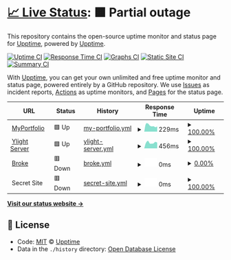 # [📈 Live Status](https://demo.upptime.js.org): <!--live status--> **🟧 Partial outage**

This repository contains the open-source uptime monitor and status page for [Upptime](https://upptime.js.org), powered by [Upptime](https://github.com/upptime/upptime).

[![Uptime CI](https://github.com/koj-co/upptime/workflows/Uptime%20CI/badge.svg)](https://github.com/koj-co/upptime/actions?query=workflow%3A%22Uptime+CI%22)
[![Response Time CI](https://github.com/koj-co/upptime/workflows/Response%20Time%20CI/badge.svg)](https://github.com/koj-co/upptime/actions?query=workflow%3A%22Response+Time+CI%22)
[![Graphs CI](https://github.com/koj-co/upptime/workflows/Graphs%20CI/badge.svg)](https://github.com/koj-co/upptime/actions?query=workflow%3A%22Graphs+CI%22)
[![Static Site CI](https://github.com/koj-co/upptime/workflows/Static%20Site%20CI/badge.svg)](https://github.com/koj-co/upptime/actions?query=workflow%3A%22Static+Site+CI%22)
[![Summary CI](https://github.com/koj-co/upptime/workflows/Summary%20CI/badge.svg)](https://github.com/koj-co/upptime/actions?query=workflow%3A%22Summary+CI%22)

With [Upptime](https://upptime.js.org), you can get your own unlimited and free uptime monitor and status page, powered entirely by a GitHub repository. We use [Issues](https://github.com/upptime/upptime/issues) as incident reports, [Actions](https://github.com/upptime/upptime/actions) as uptime monitors, and [Pages](https://demo.upptime.js.org) for the status page.

<!--start: status pages-->
<!-- This summary is generated by Upptime (https://github.com/upptime/upptime) -->
<!-- Do not edit this manually, your changes will be overwritten -->
<!-- prettier-ignore -->
| URL | Status | History | Response Time | Uptime |
| --- | ------ | ------- | ------------- | ------ |
| <img alt="" src="https://favicons.githubusercontent.com/creativeshi.com" height="13"> [MyPortfolio](https://creativeshi.com) | 🟩 Up | [my-portfolio.yml](https://github.com/ShivamJoker/Monitor/commits/master/history/my-portfolio.yml) | <details><summary><img alt="Response time graph" src="./graphs/my-portfolio/response-time-week.png" height="20"> 229ms</summary><br><a href="https://demo.upptime.js.org/history/my-portfolio"><img alt="Response time 200" src="https://img.shields.io/endpoint?url=https%3A%2F%2Fraw.githubusercontent.com%2FShivamJoker%2FMonitor%2Fmaster%2Fapi%2Fmy-portfolio%2Fresponse-time.json"></a><br><a href="https://demo.upptime.js.org/history/my-portfolio"><img alt="24-hour response time 234" src="https://img.shields.io/endpoint?url=https%3A%2F%2Fraw.githubusercontent.com%2FShivamJoker%2FMonitor%2Fmaster%2Fapi%2Fmy-portfolio%2Fresponse-time-day.json"></a><br><a href="https://demo.upptime.js.org/history/my-portfolio"><img alt="7-day response time 229" src="https://img.shields.io/endpoint?url=https%3A%2F%2Fraw.githubusercontent.com%2FShivamJoker%2FMonitor%2Fmaster%2Fapi%2Fmy-portfolio%2Fresponse-time-week.json"></a><br><a href="https://demo.upptime.js.org/history/my-portfolio"><img alt="30-day response time 200" src="https://img.shields.io/endpoint?url=https%3A%2F%2Fraw.githubusercontent.com%2FShivamJoker%2FMonitor%2Fmaster%2Fapi%2Fmy-portfolio%2Fresponse-time-month.json"></a><br><a href="https://demo.upptime.js.org/history/my-portfolio"><img alt="1-year response time 200" src="https://img.shields.io/endpoint?url=https%3A%2F%2Fraw.githubusercontent.com%2FShivamJoker%2FMonitor%2Fmaster%2Fapi%2Fmy-portfolio%2Fresponse-time-year.json"></a></details> | <details><summary><a href="https://demo.upptime.js.org/history/my-portfolio">100.00%</a></summary><a href="https://demo.upptime.js.org/history/my-portfolio"><img alt="All-time uptime 100.00%" src="https://img.shields.io/endpoint?url=https%3A%2F%2Fraw.githubusercontent.com%2FShivamJoker%2FMonitor%2Fmaster%2Fapi%2Fmy-portfolio%2Fuptime.json"></a><br><a href="https://demo.upptime.js.org/history/my-portfolio"><img alt="24-hour uptime 100.00%" src="https://img.shields.io/endpoint?url=https%3A%2F%2Fraw.githubusercontent.com%2FShivamJoker%2FMonitor%2Fmaster%2Fapi%2Fmy-portfolio%2Fuptime-day.json"></a><br><a href="https://demo.upptime.js.org/history/my-portfolio"><img alt="7-day uptime 100.00%" src="https://img.shields.io/endpoint?url=https%3A%2F%2Fraw.githubusercontent.com%2FShivamJoker%2FMonitor%2Fmaster%2Fapi%2Fmy-portfolio%2Fuptime-week.json"></a><br><a href="https://demo.upptime.js.org/history/my-portfolio"><img alt="30-day uptime 100.00%" src="https://img.shields.io/endpoint?url=https%3A%2F%2Fraw.githubusercontent.com%2FShivamJoker%2FMonitor%2Fmaster%2Fapi%2Fmy-portfolio%2Fuptime-month.json"></a><br><a href="https://demo.upptime.js.org/history/my-portfolio"><img alt="1-year uptime 100.00%" src="https://img.shields.io/endpoint?url=https%3A%2F%2Fraw.githubusercontent.com%2FShivamJoker%2FMonitor%2Fmaster%2Fapi%2Fmy-portfolio%2Fuptime-year.json"></a></details>
| <img alt="" src="https://favicons.githubusercontent.com/server.ylight.xyz" height="13"> [Ylight Server](https://server.ylight.xyz) | 🟩 Up | [ylight-server.yml](https://github.com/ShivamJoker/Monitor/commits/master/history/ylight-server.yml) | <details><summary><img alt="Response time graph" src="./graphs/ylight-server/response-time-week.png" height="20"> 456ms</summary><br><a href="https://demo.upptime.js.org/history/ylight-server"><img alt="Response time 429" src="https://img.shields.io/endpoint?url=https%3A%2F%2Fraw.githubusercontent.com%2FShivamJoker%2FMonitor%2Fmaster%2Fapi%2Fylight-server%2Fresponse-time.json"></a><br><a href="https://demo.upptime.js.org/history/ylight-server"><img alt="24-hour response time 524" src="https://img.shields.io/endpoint?url=https%3A%2F%2Fraw.githubusercontent.com%2FShivamJoker%2FMonitor%2Fmaster%2Fapi%2Fylight-server%2Fresponse-time-day.json"></a><br><a href="https://demo.upptime.js.org/history/ylight-server"><img alt="7-day response time 456" src="https://img.shields.io/endpoint?url=https%3A%2F%2Fraw.githubusercontent.com%2FShivamJoker%2FMonitor%2Fmaster%2Fapi%2Fylight-server%2Fresponse-time-week.json"></a><br><a href="https://demo.upptime.js.org/history/ylight-server"><img alt="30-day response time 429" src="https://img.shields.io/endpoint?url=https%3A%2F%2Fraw.githubusercontent.com%2FShivamJoker%2FMonitor%2Fmaster%2Fapi%2Fylight-server%2Fresponse-time-month.json"></a><br><a href="https://demo.upptime.js.org/history/ylight-server"><img alt="1-year response time 429" src="https://img.shields.io/endpoint?url=https%3A%2F%2Fraw.githubusercontent.com%2FShivamJoker%2FMonitor%2Fmaster%2Fapi%2Fylight-server%2Fresponse-time-year.json"></a></details> | <details><summary><a href="https://demo.upptime.js.org/history/ylight-server">100.00%</a></summary><a href="https://demo.upptime.js.org/history/ylight-server"><img alt="All-time uptime 100.00%" src="https://img.shields.io/endpoint?url=https%3A%2F%2Fraw.githubusercontent.com%2FShivamJoker%2FMonitor%2Fmaster%2Fapi%2Fylight-server%2Fuptime.json"></a><br><a href="https://demo.upptime.js.org/history/ylight-server"><img alt="24-hour uptime 100.00%" src="https://img.shields.io/endpoint?url=https%3A%2F%2Fraw.githubusercontent.com%2FShivamJoker%2FMonitor%2Fmaster%2Fapi%2Fylight-server%2Fuptime-day.json"></a><br><a href="https://demo.upptime.js.org/history/ylight-server"><img alt="7-day uptime 100.00%" src="https://img.shields.io/endpoint?url=https%3A%2F%2Fraw.githubusercontent.com%2FShivamJoker%2FMonitor%2Fmaster%2Fapi%2Fylight-server%2Fuptime-week.json"></a><br><a href="https://demo.upptime.js.org/history/ylight-server"><img alt="30-day uptime 100.00%" src="https://img.shields.io/endpoint?url=https%3A%2F%2Fraw.githubusercontent.com%2FShivamJoker%2FMonitor%2Fmaster%2Fapi%2Fylight-server%2Fuptime-month.json"></a><br><a href="https://demo.upptime.js.org/history/ylight-server"><img alt="1-year uptime 100.00%" src="https://img.shields.io/endpoint?url=https%3A%2F%2Fraw.githubusercontent.com%2FShivamJoker%2FMonitor%2Fmaster%2Fapi%2Fylight-server%2Fuptime-year.json"></a></details>
| <img alt="" src="https://favicons.githubusercontent.com/hishivamm.com" height="13"> [Broke](https://hishivamm.com) | 🟥 Down | [broke.yml](https://github.com/ShivamJoker/Monitor/commits/master/history/broke.yml) | <details><summary><img alt="Response time graph" src="./graphs/broke/response-time-week.png" height="20"> 0ms</summary><br><a href="https://demo.upptime.js.org/history/broke"><img alt="Response time 0" src="https://img.shields.io/endpoint?url=https%3A%2F%2Fraw.githubusercontent.com%2FShivamJoker%2FMonitor%2Fmaster%2Fapi%2Fbroke%2Fresponse-time.json"></a><br><a href="https://demo.upptime.js.org/history/broke"><img alt="24-hour response time 0" src="https://img.shields.io/endpoint?url=https%3A%2F%2Fraw.githubusercontent.com%2FShivamJoker%2FMonitor%2Fmaster%2Fapi%2Fbroke%2Fresponse-time-day.json"></a><br><a href="https://demo.upptime.js.org/history/broke"><img alt="7-day response time 0" src="https://img.shields.io/endpoint?url=https%3A%2F%2Fraw.githubusercontent.com%2FShivamJoker%2FMonitor%2Fmaster%2Fapi%2Fbroke%2Fresponse-time-week.json"></a><br><a href="https://demo.upptime.js.org/history/broke"><img alt="30-day response time 0" src="https://img.shields.io/endpoint?url=https%3A%2F%2Fraw.githubusercontent.com%2FShivamJoker%2FMonitor%2Fmaster%2Fapi%2Fbroke%2Fresponse-time-month.json"></a><br><a href="https://demo.upptime.js.org/history/broke"><img alt="1-year response time 0" src="https://img.shields.io/endpoint?url=https%3A%2F%2Fraw.githubusercontent.com%2FShivamJoker%2FMonitor%2Fmaster%2Fapi%2Fbroke%2Fresponse-time-year.json"></a></details> | <details><summary><a href="https://demo.upptime.js.org/history/broke">0.00%</a></summary><a href="https://demo.upptime.js.org/history/broke"><img alt="All-time uptime 0.00%" src="https://img.shields.io/endpoint?url=https%3A%2F%2Fraw.githubusercontent.com%2FShivamJoker%2FMonitor%2Fmaster%2Fapi%2Fbroke%2Fuptime.json"></a><br><a href="https://demo.upptime.js.org/history/broke"><img alt="24-hour uptime 0.00%" src="https://img.shields.io/endpoint?url=https%3A%2F%2Fraw.githubusercontent.com%2FShivamJoker%2FMonitor%2Fmaster%2Fapi%2Fbroke%2Fuptime-day.json"></a><br><a href="https://demo.upptime.js.org/history/broke"><img alt="7-day uptime 0.00%" src="https://img.shields.io/endpoint?url=https%3A%2F%2Fraw.githubusercontent.com%2FShivamJoker%2FMonitor%2Fmaster%2Fapi%2Fbroke%2Fuptime-week.json"></a><br><a href="https://demo.upptime.js.org/history/broke"><img alt="30-day uptime 0.00%" src="https://img.shields.io/endpoint?url=https%3A%2F%2Fraw.githubusercontent.com%2FShivamJoker%2FMonitor%2Fmaster%2Fapi%2Fbroke%2Fuptime-month.json"></a><br><a href="https://demo.upptime.js.org/history/broke"><img alt="1-year uptime 0.00%" src="https://img.shields.io/endpoint?url=https%3A%2F%2Fraw.githubusercontent.com%2FShivamJoker%2FMonitor%2Fmaster%2Fapi%2Fbroke%2Fuptime-year.json"></a></details>
| <img alt="" src="https://favicons.githubusercontent.com/null" height="13"> Secret Site | 🟥 Down | [secret-site.yml](https://github.com/ShivamJoker/Monitor/commits/master/history/secret-site.yml) | <details><summary><img alt="Response time graph" src="./graphs/secret-site/response-time-week.png" height="20"> 0ms</summary><br><a href="https://demo.upptime.js.org/history/secret-site"><img alt="Response time 0" src="https://img.shields.io/endpoint?url=https%3A%2F%2Fraw.githubusercontent.com%2FShivamJoker%2FMonitor%2Fmaster%2Fapi%2Fsecret-site%2Fresponse-time.json"></a><br><a href="https://demo.upptime.js.org/history/secret-site"><img alt="24-hour response time 0" src="https://img.shields.io/endpoint?url=https%3A%2F%2Fraw.githubusercontent.com%2FShivamJoker%2FMonitor%2Fmaster%2Fapi%2Fsecret-site%2Fresponse-time-day.json"></a><br><a href="https://demo.upptime.js.org/history/secret-site"><img alt="7-day response time 0" src="https://img.shields.io/endpoint?url=https%3A%2F%2Fraw.githubusercontent.com%2FShivamJoker%2FMonitor%2Fmaster%2Fapi%2Fsecret-site%2Fresponse-time-week.json"></a><br><a href="https://demo.upptime.js.org/history/secret-site"><img alt="30-day response time 0" src="https://img.shields.io/endpoint?url=https%3A%2F%2Fraw.githubusercontent.com%2FShivamJoker%2FMonitor%2Fmaster%2Fapi%2Fsecret-site%2Fresponse-time-month.json"></a><br><a href="https://demo.upptime.js.org/history/secret-site"><img alt="1-year response time 0" src="https://img.shields.io/endpoint?url=https%3A%2F%2Fraw.githubusercontent.com%2FShivamJoker%2FMonitor%2Fmaster%2Fapi%2Fsecret-site%2Fresponse-time-year.json"></a></details> | <details><summary><a href="https://demo.upptime.js.org/history/secret-site">100.00%</a></summary><a href="https://demo.upptime.js.org/history/secret-site"><img alt="All-time uptime 99.98%" src="https://img.shields.io/endpoint?url=https%3A%2F%2Fraw.githubusercontent.com%2FShivamJoker%2FMonitor%2Fmaster%2Fapi%2Fsecret-site%2Fuptime.json"></a><br><a href="https://demo.upptime.js.org/history/secret-site"><img alt="24-hour uptime 100.00%" src="https://img.shields.io/endpoint?url=https%3A%2F%2Fraw.githubusercontent.com%2FShivamJoker%2FMonitor%2Fmaster%2Fapi%2Fsecret-site%2Fuptime-day.json"></a><br><a href="https://demo.upptime.js.org/history/secret-site"><img alt="7-day uptime 100.00%" src="https://img.shields.io/endpoint?url=https%3A%2F%2Fraw.githubusercontent.com%2FShivamJoker%2FMonitor%2Fmaster%2Fapi%2Fsecret-site%2Fuptime-week.json"></a><br><a href="https://demo.upptime.js.org/history/secret-site"><img alt="30-day uptime 99.91%" src="https://img.shields.io/endpoint?url=https%3A%2F%2Fraw.githubusercontent.com%2FShivamJoker%2FMonitor%2Fmaster%2Fapi%2Fsecret-site%2Fuptime-month.json"></a><br><a href="https://demo.upptime.js.org/history/secret-site"><img alt="1-year uptime 99.98%" src="https://img.shields.io/endpoint?url=https%3A%2F%2Fraw.githubusercontent.com%2FShivamJoker%2FMonitor%2Fmaster%2Fapi%2Fsecret-site%2Fuptime-year.json"></a></details>

<!--end: status pages-->

[**Visit our status website →**](https://demo.upptime.js.org)

## 📄 License

- Code: [MIT](./LICENSE) © [Upptime](https://upptime.js.org)
- Data in the `./history` directory: [Open Database License](https://opendatacommons.org/licenses/odbl/1-0/)
